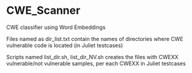 # CWE_Scanner
CWE classifier using Word Embeddings

Files named as dir_list.txt contain the names of directories where CWE vulnerable code is located (in Juliet testcases)

Scripts named list_dir.sh, list_dir_NV.sh creates the files with CWEXX vulnerable/not vulnerable samples, per each CWEXX in Juliet testcases
